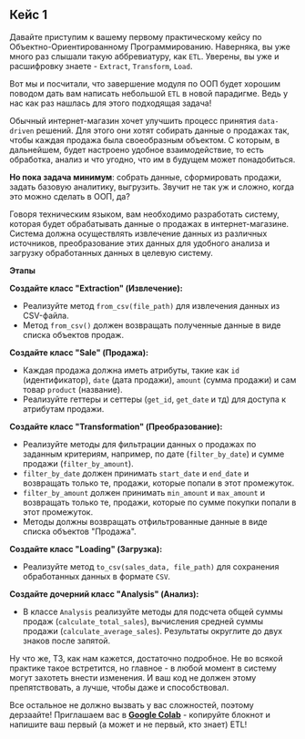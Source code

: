 ## Кейс 1

Давайте приступим к вашему первому практическому кейсу по Объектно-Ориентированному Программированию. Наверняка, вы уже много раз слышали такую аббревиатуру, как `ETL`. Уверены, вы уже и расшифровку знаете - `Extract`, `Transform`, `Load`.

Вот мы и посчитали, что завершение модуля по ООП будет хорошим поводом дать вам написать небольшой `ETL` в новой парадигме. Ведь у нас как раз нашлась для этого подходящая задача!

Обычный интернет-магазин хочет улучшить процесс принятия `data-driven` решений. Для этого они хотят собирать данные о продажах так, чтобы каждая продажа была своеобразным объектом. С которым, в дальнейшем, будет настроено удобное взаимодействие, то есть обработка, анализ и что угодно, что им в будущем может понадобиться.

**Но пока задача минимум**: собрать данные, сформировать продажи, задать базовую аналитику, выгрузить. Звучит не так уж и сложно, когда это можно сделать в ООП, да?

Говоря техническим языком, вам необходимо разработать систему, которая будет обрабатывать данные о продажах в интернет-магазине. Система должна осуществлять извлечение данных из различных источников, преобразование этих данных для удобного анализа и загрузку обработанных данных в целевую систему.

**Этапы**

**Создайте класс "Extraction" (Извлечение):**

- Реализуйте метод `from_csv(file_path)` для извлечения данных из CSV-файла.
- Метод `from_csv()` должен возвращать полученные данные в виде списка объектов продаж.

**Создайте класс "Sale" (Продажа):**

- Каждая продажа должна иметь атрибуты, такие как `id` (идентификатор), `date` (дата продажи), `amount` (сумма продажи) и сам товар `product` (название).
- Реализуйте геттеры и сеттеры (`get_id`, `get_date` и тд) для доступа к атрибутам продажи.

**Создайте класс "Transformation" (Преобразование):**

- Реализуйте методы для фильтрации данных о продажах по заданным критериям, например, по дате (`filter_by_date`) и сумме продажи (`filter_by_amount`).
- `filter_by_date` должен принимать `start_date` и `end_date` и возвращать только те, продажи, которые попали в этот промежуток.
- `filter_by_amount` должен принимать `min_amount` и `max_amount` и возвращать только те, продажи, которые по сумме покупки попали в этот промежуток.
- Методы должны возвращать отфильтрованные данные в виде списка объектов "Продажа".

**Создайте класс "Loading" (Загрузка):**

- Реализуйте метод `to_csv(sales_data, file_path)` для сохранения обработанных данных в формате `CSV`.

**Создайте дочерний класс "Analysis" (Анализ):**

- В классе `Analysis` реализуйте методы для подсчета общей суммы продаж (`calculate_total_sales`), вычисления средней суммы продажи (`calculate_average_sales`). Результаты округлите до двух знаков после запятой.

Ну что же, ТЗ, как нам кажется, достаточно подробное. Не во всякой практике такое встретится, но главное - в любой момент в систему могут захотеть внести изменения. И ваш код не должен этому препятствовать, а лучше, чтобы даже и способствовал.

Все остальное не должно вызвать у вас сложностей, поэтому дерзаайте! Приглашаем вас в [**Google Colab**](https://colab.research.google.com/drive/1S8wPY11tMObAjUASNQyVJYJuBFQ5e7Qv?usp=sharing) - копируйте блокнот и напишите ваш первый (а может и не первый, кто знает) ETL!
